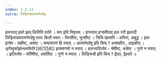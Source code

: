 ```yaml
---
index: 1.2.11
sutra: लिङ्सिचावात्मनेपदेषु

---
```

हलन्ताद् इको झल् कितिति वर्तते । सन् इति निवृत्तम् । इगन्तात् इग्समीपाद् हलः परौ झलादी   लिङ्सिचावात्मनेपदेषु परतः कितौ भवतः - भित्सीष्ट, भुत्सीष्ट । सिचि खल्वपि - अभित्त, अबुद्ध । इकः इत्येव - यक्षीष्ट, अयष्ट । सम्प्रसारणं हि स्यात् । आत्मनेपदेषु इति किम् ? अस्राक्षीत् , अद्राक्षीत् । _सृजिदृशोर्झल्यमकिति_ [[6|1|58]] इत्यमागमो न स्यात् । हलन्तादित्येव - चेषीष्ट, अचेष्ट । गुणो न स्यात् । झलित्येव  - वर्तिषीष्ट, अवर्तिष्ट । गुणो न स्यात् । लिङ्सिचौ इति किम् ? द्वेष्टा, द्वेक्ष्यते ॥